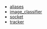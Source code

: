 # 

- [aliases](./aliases)
- [image_classifier](./image_classifier)
- [socket](./socket.md)
- [tracker](./tracker)

